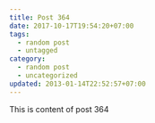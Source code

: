 ```yaml
---
title: Post 364
date: 2017-10-17T19:54:20+07:00
tags:
  - random post
  - untagged
category:
  - random post
  - uncategorized
updated: 2013-01-14T22:52:57+07:00
---
```

This is content of post 364